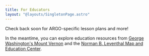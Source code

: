 ```yaml
---
title: For Educators
layout: "@layouts/SingletonPage.astro"
---
```


Check back soon for ARGO-specific lesson plans and more!  
  
In the meantime, you can explore education resources from [George Washington's Mount Vernon](https://www.mountvernon.org/education/) and the [Norman B. Leventhal Map and Education Center](https://collections.leventhalmap.org/educators).
